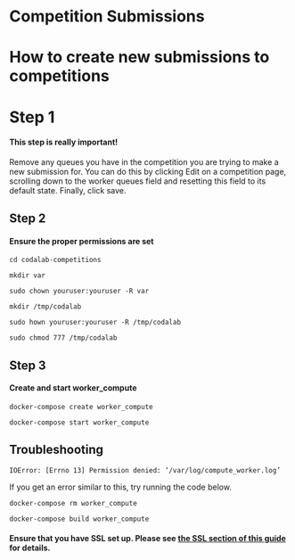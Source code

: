# Competition Submissions

How to create new submissions to competitions
=============================================

Step 1
======

#### This step is really important!

Remove any queues you have in the competition you are trying to make a new submission for. You can do this by clicking Edit on a competition page, scrolling down to the worker queues field and resetting this field to its default state.  Finally, click save.

## Step 2

#### Ensure the proper permissions are set

`cd codalab-competitions`

`mkdir var`

`sudo chown youruser:youruser -R var`

`mkdir /tmp/codalab`

`sudo hown youruser:youruser -R /tmp/codalab`

`sudo chmod 777 /tmp/codalab`

## Step 3

#### Create and start worker_compute

`docker-compose create worker_compute`

`docker-compose start worker_compute`

## Troubleshooting

`IOError: [Errno 13] Permission denied: ‘/var/log/compute_worker.log’`

If you get an error similar to this, try running the code below.

`docker-compose rm worker_compute`


`docker-compose build worker_compute`

#### Ensure that you have SSL set up. Please see [the SSL section of this guide](/en/latest/1.%20Setup%20Guide%20-%20Docker/) for details.
